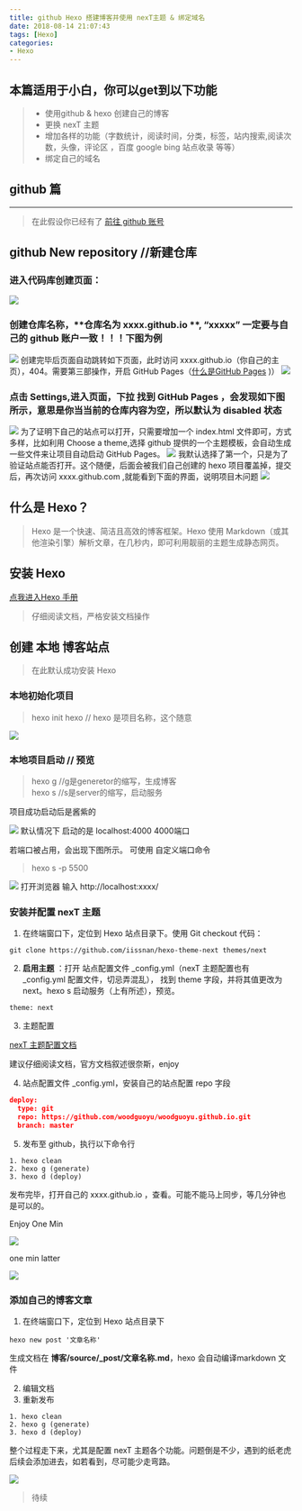 ```yaml
---
title: github Hexo 搭建博客并使用 nexT主题 & 绑定域名
date: 2018-08-14 21:07:43
tags: [Hexo]
categories: 
- Hexo 
---
```

本篇适用于小白，你可以get到以下功能
---
> - 使用github & hexo 创建自己的博客
> - 更换 nexT 主题
> - 增加各样的功能（字数统计，阅读时间，分类，标签，站内搜索,阅读次数，头像，评论区 ，百度 google bing 站点收录 等等）
> - 绑定自己的域名
## github 篇
---
>在此假设你已经有了 [ <icon class='iconfont gy-github-fill'></icon> 前往 github 账号](https://github.com/) 

## github New repository //新建仓库
### 进入代码库创建页面：
![](/images/1.png)
### 创建仓库名称，**仓库名为 xxxx.github.io **, “xxxxx” 一定要与自己的 github 账户一致！！！下图为例
![](/images/2.png)
创建完毕后页面自动跳转如下页面，此时访问 xxxx.github.io（你自己的主页），404。需要第三部操作，开启 GitHub Pages（[什么是GitHub Pages](https://help.github.com/articles/what-is-github-pages/) )）
![](/images/3.png)
### 点击 Settings,进入页面，下拉 找到 GitHub Pages ，会发现如下图所示，意思是你当当前的仓库内容为空，所以默认为 disabled 状态
![](/images/4.png)
为了证明下自己的站点可以打开，只需要增加一个 index.html 文件即可，方式多样，比如利用 Choose a theme,选择 github 提供的一个主题模板，会自动生成一些文件来让项目自动启动 GitHub Pages。
![](/images/5.png)
我默认选择了第一个，只是为了验证站点能否打开。这个随便，后面会被我们自己创建的 hexo 项目覆盖掉，提交后，再次访问 xxxx.github.com ,就能看到下面的界面，说明项目木问题
![](/images/6.png)

## 什么是 Hexo？

>Hexo 是一个快速、简洁且高效的博客框架。Hexo 使用 Markdown（或其他渲染引擎）解析文章，在几秒内，即可利用靓丽的主题生成静态网页。
## 安装 Hexo
<icon class='iconfont gy-tuding'></icon>[点我进入Hexo 手册](https://hexo.io/zh-cn/docs/)
>仔细阅读文档，严格安装文档操作
## 创建 **本地** 博客站点
>在此默认成功安装 Hexo

### 本地初始化项目
>hexo init  hexo  // hexo 是项目名称，这个随意 

![](/images/7.png)
### 本地项目启动 // 预览
>hexo g  //g是generetor的缩写，生成博客<br>
>hexo s  //s是server的缩写，启动服务

项目成功启动后是酱紫的

 ![](/images/8.png)
 默认情况下 启动的是 localhost:4000     4000端口
 
 若端口被占用，会出现下图所示。 可使用 自定义端口命令
 >hexo s -p 5500

 ![](/images/9.png)
打开浏览器 输入 http://localhost:xxxx/  
### 安装并配置 nexT 主题
1.  在终端窗口下，定位到 Hexo 站点目录下。使用 Git checkout 代码：
```
git clone https://github.com/iissnan/hexo-theme-next themes/next
```
2. **启用主题** ：打开 站点配置文件 _config.yml（nexT 主题配置也有 _config.yml 配置文件，切忌弄混乱）， 找到 theme 字段，并将其值更改为 next。hexo s 启动服务（上有所述），预览。
```
theme: next
```
3. 主题配置

[nexT 主题配置文档](http://theme-next.iissnan.com/getting-started.html)

建议仔细阅读文档，官方文档叙述很奈斯，enjoy

4. 站点配置文件 _config.yml，安装自己的站点配置 repo 字段
```json
deploy:
  type: git
  repo: https://github.com/woodguoyu/woodguoyu.github.io.git
  branch: master
```
5. 发布至 github，执行以下命令行
``` 
1. hexo clean
2. hexo g (generate)
3. hexo d (deploy)
```
发布完毕，打开自己的 xxxx.github.io ，查看。可能不能马上同步，等几分钟也是可以的。



Enjoy One Min 

  ![](/images/10.gif)

one min latter

 ![](/images/11.gif)
### 添加自己的博客文章
1. 在终端窗口下，定位到 Hexo 站点目录下
```
hexo new post '文章名称'
```
生成文档在  **博客/source/_post/文章名称.md**，hexo 会自动编译markdown 文件

2. 编辑文档
3. 重新发布
``` 
1. hexo clean
2. hexo g (generate)
3. hexo d (deploy)
```

整个过程走下来，尤其是配置 nexT 主题各个功能。问题倒是不少，遇到的纸老虎后续会添加进去，如若看到，尽可能少走弯路。

 ![](http://pdm19dogd.bkt.clouddn.com/F1310DB9A6960654E4282F4C2A786AE6)













>待续

<link rel="stylesheet" href="https://at.alicdn.com/t/font_798158_wn4udd6bx9.css">